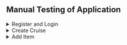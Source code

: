 ## Manual Testing of Application 

<details>
<summary>Register and Login</summary>
<br>

<b>Register and Login</b>

Testing was performed by registering a new user. The application warns that there is already an existing user when it was tried to input information already in the database. Once unique information was registered, a new user was created, with which you can log in. 

The registration and autherization of users is handled by the Django authentication system. 

- Register - registration_form.html
- Login - login.html

![Register and Login](assets/images/register_and_login.gif)

</details>

<details>
<summary>Create Cruise</summary>
<br>

<b>Create Cruise</b>

Once you have created a user, you can create a cruise. The autherization system is put in place to track who has created the cruise in question. When clicking the "Create Cruise"-button, you will either get directed to the create_cruise.html to create a cruise, or you will be asked to login, in case you haven't done this already. 

![Create Cruise](assets/images/create_cruise.gif)

</details>

<details>
<summary>Add Item</summary>
<br>

<b>Add Item</b>

Once the cruise is created, you can start adding items to the packing items. You insert the name of the item, the quantity which you wish to bring, and an optional description. Any user that is logged in can add items to any cruise. But only the creator of a cruise can edit the items. This to keep traceability for changes in the planning stages of the cruise. 

![Add and Edit Item](assets/images/add_item.gif)

</details>


